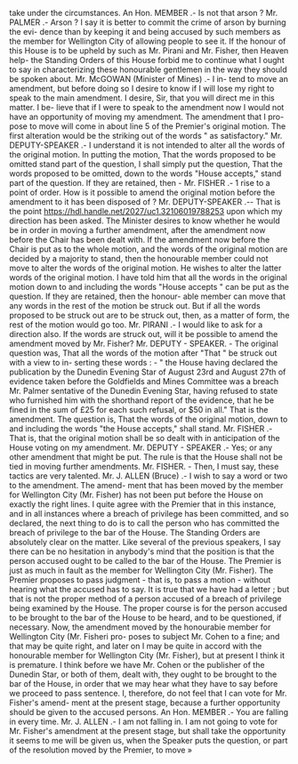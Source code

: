 take under the circumstances. An Hon. MEMBER .- Is not that arson ? Mr. PALMER .- Arson ? I say it is better to commit the crime of arson by burning the evi- dence than by keeping it and being accused by such members as the member for Wellington City of allowing people to see it. If the honour of this House is to be upheld by such as Mr. Pirani and Mr. Fisher, then Heaven help- the Standing Orders of this House forbid me to continue what I ought to say in characterizing these honourable gentlemen in the way they should be spoken about. Mr. McGOWAN (Minister of Mines) .- I in- tend to move an amendment, but before doing so I desire to know if I will lose my right to speak to the main amendment. I desire, Sir, that you will direct me in this matter. I be- lieve that if I were to speak to the amendment now I would not have an opportunity of moving my amendment. The amendment that I pro- pose to move will come in about line 5 of the Premier's original motion. The first alteration would be the striking out of the words " as satisfactory." Mr. DEPUTY-SPEAKER .- I understand it is not intended to alter all the words of the original motion. In putting the motion, That the words proposed to be omitted stand part of the question, I shall simply put the question, That the words proposed to be omitted, down to the words "House accepts," stand part of the question. If they are retained, then - Mr. FISHER .- 1 rise to a point of order. How is it possible to amend the original motion before the amendment to it has been disposed of ? Mr. DEPUTY-SPEAKER .-- That is the point https://hdl.handle.net/2027/uc1.32106019788253 upon which my direction has been asked. The Minister desires to know whether he would be in order in moving a further amendment, after the amendment now before the Chair has been dealt with. If the amendment now before the Chair is put as to the whole motion, and the words of the original motion are decided by a majority to stand, then the honourable member could not move to alter the words of the original motion. He wishes to alter the latter words of the original motion. I have told him that all the words in the original motion down to and including the words "House accepts " can be put as the question. If they are retained, then the honour- able member can move that any words in the rest of the motion be struck out. But if all the words proposed to be struck out are to be struck out, then, as a matter of form, the rest of the motion would go too. Mr. PIRANI .- I would like to ask for a direction also. If the words are struck out, will it be possible to amend the amendment moved by Mr. Fisher? Mr. DEPUTY - SPEAKER. - The original question was, That all the words of the motion after "That " be struck out with a view to in- serting these words : - " the House having declared the publication by the Dunedin Evening Star of August 23rd and August 27th of evidence taken before the Goldfields and Mines Committee was a breach Mr. Palmer sentative of the Dunedin Evening Star, having refused to state who furnished him with the shorthand report of the evidence, that he be fined in the sum of £25 for each such refusal, or $50 in all." That is the amendment. The question is, That the words of the original motion, down to and including the words "the House accepts," shall stand. Mr. FISHER .- That is, that the original motion shall be so dealt with in anticipation of the House voting on my amendment. Mr. DEPUTY - SPEAKER .- Yes; or any other amendment that might be put. The rule is that the House shall not be tied in moving further amendments. Mr. FISHER. - Then, I must say, these tactics are very talented. Mr. J. ALLEN (Bruce) .- I wish to say a word or two to the amendment. The amend- ment that has been moved by the member for Wellington City (Mr. Fisher) has not been put before the House on exactly the right lines. I quite agree with the Premier that in this instance, and in all instances where a breach of privilege has been committed, and so declared, the next thing to do is to call the person who has committed the breach of privilege to the bar of the House. The Standing Orders are absolutely clear on the matter. Like several of the previous speakers, I say there can be no hesitation in anybody's mind that the position is that the person accused ought to be called to the bar of the House. The Premier is just as much in fault as the member for Wellington City (Mr. Fisher). The Premier proposes to pass judgment - that is, to pass a motion - without hearing what the accused has to say. It is true that we have had a letter ; but that is not the proper method of a person accused of a breach of privilege being examined by the House. The proper course is for the person accused to be brought to the bar of the House to be heard, and to be questioned, if necessary. Now, the amendment moved by the honourabie member for Wellington City (Mr. Fisheri pro- poses to subject Mr. Cohen to a fine; and that may be quite right, and later on I may be quite in accord with the honourable member for Wellington City (Mr. Fisher), but at present I think it is premature. I think before we have Mr. Cohen or the publisher of the Dunedin Star, or both of them, dealt with, they ought to be brought to the bar of the House, in order that we may hear what they have to say before we proceed to pass sentence. I, therefore, do not feel that I can vote for Mr. Fisher's amend- ment at the present stage, because a further opportunity should be given to the accused persons. An Hon. MEMBER .- You are falling in every time. Mr. J. ALLEN .- I am not falling in. I am not going to vote for Mr. Fisher's amendment at the present stage, but shall take the opportunity it seems to me will be given us, when the Speaker puts the question, or part of the resolution moved by the Premier, to move » 